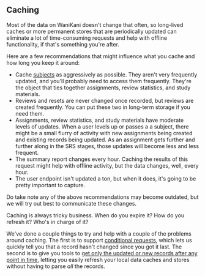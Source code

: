 ## Caching

Most of the data on WaniKani doesn't change that often, so long-lived caches or more permanent stores that are periodically updated can eliminate a lot of time-consuming requests and help with offline functionality, if that's something you're after.

Here are a few recommendations that might influence what you cache and how long you keep it around:

* Cache [subjects](#subjects) as aggressively as possible. They aren't very frequently updated, and you'll probably need to access them frequently. They're the object that ties together assignments, review statistics, and study materials.
* Reviews and resets are never changed once recorded, but reviews are created frequently. You can put these two in long-term storage if you need them.
* Assignments, review statistics, and study materials have moderate levels of updates. When a user levels up or passes a a subject, there might be a small flurry of activity with new assignments being created and existing records being updated. As an assignment gets further and further along in the SRS stages, those updates will become less and less frequent.
* The summary report changes every hour. Caching the results of this request might help with offline activity, but the data changes, well, every hour.
* The user endpoint isn't updated a ton, but when it does, it's going to be pretty important to capture.

Do take note any of the above recommendations may become outdated, but we will try out best to communicate these changes.

Caching is always tricky business. When do you expire it? How do you refresh it? Who's in charge of it?

We've done a couple things to try and help with a couple of the problems around caching. The first is to support [conditional requests](#conditional-requests), which lets us quickly tell you that a record hasn't changed since you got it last. The second is to give you tools to [get only the updated or new records after any point in time](#leveraging-the-updated_after-filter), letting you easily refresh your local data caches and stores without having to parse _all_ the records.
